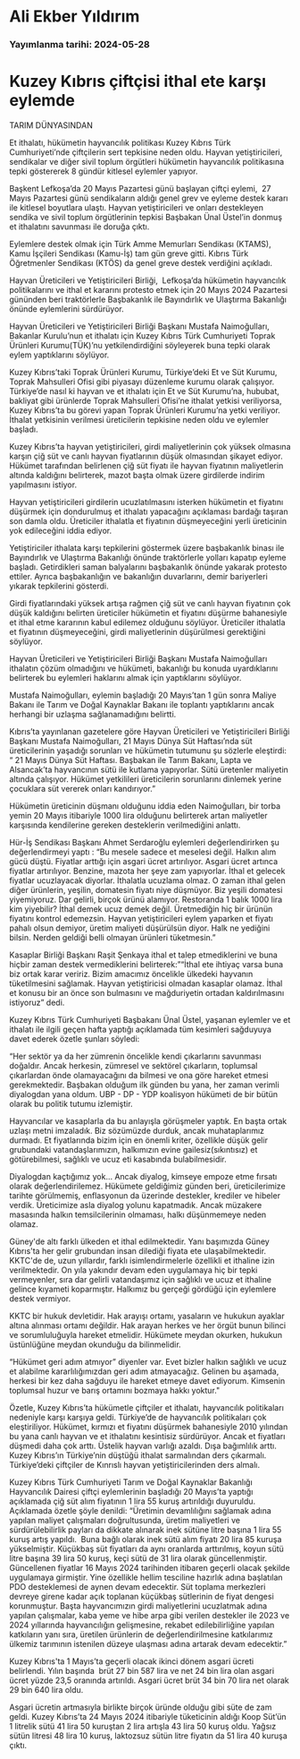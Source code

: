 # Ali Ekber Yıldırım

### Yayımlanma tarihi: 2024-05-28

# Kuzey Kıbrıs çiftçisi ithal ete karşı eylemde

TARIM DÜNYASINDAN

Et ithalatı, hükümetin hayvancılık politikası Kuzey Kıbrıs Türk Cumhuriyeti’nde çiftçilerin sert tepkisine neden oldu. Hayvan yetiştiricileri, sendikalar ve diğer sivil toplum örgütleri hükümetin hayvancılık politikasına tepki göstererek 8 gündür kitlesel eylemler yapıyor.

Başkent Lefkoşa’da 20 Mayıs Pazartesi günü başlayan çiftçi eylemi,  27 Mayıs Pazartesi günü sendikaların aldığı genel grev ve eyleme destek kararı ile kitlesel boyutlara ulaştı. Hayvan yetiştiricileri ve onları destekleyen sendika ve sivil toplum örgütlerinin tepkisi Başbakan Ünal Üstel’in donmuş et ithalatını savunması ile doruğa çıktı.

Eylemlere destek olmak için Türk Amme Memurları Sendikası (KTAMS), Kamu İşçileri Sendikası (Kamu-İş) tam gün greve gitti. Kıbrıs Türk Öğretmenler Sendikası (KTÖS) da genel greve destek verdiğini açıkladı.

Hayvan Üreticileri ve Yetiştiricileri Birliği,  Lefkoşa’da hükümetin hayvancılık politikalarını ve ithal et kararını protesto etmek için 20 Mayıs 2024 Pazartesi gününden beri traktörlerle Başbakanlık ile Bayındırlık ve Ulaştırma Bakanlığı önünde eylemlerini sürdürüyor.

Hayvan Üreticileri ve Yetiştiricileri Birliği Başkanı Mustafa Naimoğulları, Bakanlar Kurulu’nun et ithalatı için Kuzey Kıbrıs Türk Cumhuriyeti Toprak Ürünleri Kurumu(TÜK)’nu yetkilendirdiğini söyleyerek buna tepki olarak eylem yaptıklarını söylüyor.

Kuzey Kıbrıs’taki Toprak Ürünleri Kurumu, Türkiye’deki Et ve Süt Kurumu, Toprak Mahsulleri Ofisi gibi piyasayı düzenleme kurumu olarak çalışıyor. Türkiye’de nasıl ki hayvan ve et ithalatı için Et ve Süt Kurumu’na, hububat, bakliyat gibi ürünlerde Toprak Mahsulleri Ofisi’ne ithalat yetkisi veriliyorsa, Kuzey Kıbrıs’ta bu görevi yapan Toprak Ürünleri Kurumu’na yetki veriliyor. İthalat yetkisinin verilmesi üreticilerin tepkisine neden oldu ve eylemler başladı.

Kuzey Kıbrıs’ta hayvan yetiştiricileri, girdi maliyetlerinin çok yüksek olmasına karşın çiğ süt ve canlı hayvan fiyatlarının düşük olmasından şikayet ediyor. Hükümet tarafından belirlenen çiğ süt fiyatı ile hayvan fiyatının maliyetlerin altında kaldığını belirterek, mazot başta olmak üzere girdilerde indirim yapılmasını istiyor.

Hayvan yetiştiricileri girdilerin ucuzlatılmasını isterken hükümetin et fiyatını düşürmek için dondurulmuş et ithalatı yapacağını açıklaması bardağı taşıran son damla oldu. Üreticiler ithalatla et fiyatının düşmeyeceğini yerli üreticinin yok edileceğini iddia ediyor.

Yetiştiriciler ithalata karşı tepkilerini göstermek üzere başbakanlık binası ile Bayındırlık ve Ulaştırma Bakanlığı önünde traktörlerle yolları kapatıp eyleme başladı. Getirdikleri saman balyalarını başbakanlık önünde yakarak protesto ettiler. Ayrıca başbakanlığın ve bakanlığın duvarlarını, demir bariyerleri yıkarak tepkilerini gösterdi.

Girdi fiyatlarındaki yüksek artışa rağmen çiğ süt ve canlı hayvan fiyatının çok düşük kaldığını belirten üreticiler hükümetin et fiyatını düşürme bahanesiyle et ithal etme kararının kabul edilemez olduğunu söylüyor. Üreticiler ithalatla et fiyatının düşmeyeceğini, girdi maliyetlerinin düşürülmesi gerektiğini söylüyor.

Hayvan Üreticileri ve Yetiştiricileri Birliği Başkanı Mustafa Naimoğulları ithalatın çözüm olmadığını ve hükümeti, bakanlığı bu konuda uyardıklarını belirterek bu eylemleri haklarını almak için yaptıklarını söylüyor.

Mustafa Naimoğulları, eylemin başladığı 20 Mayıs’tan 1 gün sonra Maliye Bakanı ile Tarım ve Doğal Kaynaklar Bakanı ile toplantı yaptıklarını ancak herhangi bir uzlaşma sağlanamadığını belirtti.

Kıbrıs’ta yayınlanan gazetelere göre Hayvan Üreticileri ve Yetiştiricileri Birliği Başkanı Mustafa Naimoğulları, 21 Mayıs Dünya Süt Haftası’nda süt üreticilerinin yaşadığı sorunları ve hükümetin tutumunu şu sözlerle eleştirdi: “ 21 Mayıs Dünya Süt Haftası. Başbakan ile Tarım Bakanı, Lapta ve Alsancak’ta hayvancının sütü ile kutlama yapıyorlar. Sütü üretenler maliyetin altında çalışıyor. Hükümet yetkilileri üreticilerin sorunlarını dinlemek yerine çocuklara süt vererek onları kandırıyor.”

Hükümetin üreticinin düşmanı olduğunu iddia eden Naimoğulları, bir torba yemin 20 Mayıs itibariyle 1000 lira olduğunu belirterek artan maliyetler karşısında kendilerine gereken desteklerin verilmediğini anlattı.

Hür-İş Sendikası Başkanı Ahmet Serdaroğlu eylemleri değerlendirirken şu değerlendirmeyi yaptı : “Bu mesele sadece et meselesi değil. Halkın alım gücü düştü. Fiyatlar arttığı için asgari ücret artırılıyor. Asgari ücret artınca fiyatlar artırılıyor. Benzine, mazota her şeye zam yapıyorlar. İthal et gelecek fiyatlar ucuzlayacak diyorlar. İthalatla ucuzlama olmaz. O zaman ithal gelen diğer ürünlerin, yeşilin, domatesin fiyatı niye düşmüyor. Biz yeşili domatesi yiyemiyoruz. Dar gelirli, birçok ürünü alamıyor. Restoranda 1 balık 1000 lira kim yiyebilir? İthal demek ucuz demek değil. Üretmediğin hiç bir ürünün fiyatını kontrol edemezsin. Hayvan yetiştiricileri eylem yaparken et fiyatı pahalı olsun demiyor, üretim maliyeti düşürülsün diyor. Halk ne yediğini bilsin. Nerden geldiği belli olmayan ürünleri tüketmesin.”

Kasaplar Birliği Başkanı Raşit Şenkaya ithal et talep etmediklerini ve buna hiçbir zaman destek vermediklerini belirterek:”“İthal ete ihtiyaç varsa buna biz ortak karar veririz. Bizim amacımız öncelikle ülkedeki hayvanın tüketilmesini sağlamak. Hayvan yetiştiricisi olmadan kasaplar olamaz. İthal et konusu bir an önce son bulmasını ve mağduriyetin ortadan kaldırılmasını istiyoruz” dedi.

Kuzey Kıbrıs Türk Cumhuriyeti Başbakanı Ünal Üstel, yaşanan eylemler ve et ithalatı ile ilgili geçen hafta yaptığı açıklamada tüm kesimleri sağduyuya davet ederek özetle şunları söyledi:

“Her sektör ya da her zümrenin öncelikle kendi çıkarlarını savunması doğaldır. Ancak herkesin, zümresel ve sektörel çıkarların, toplumsal çıkarlardan önde olamayacağını da bilmesi ve ona göre hareket etmesi gerekmektedir. Başbakan olduğum ilk günden bu yana, her zaman verimli diyalogdan yana oldum. UBP - DP - YDP koalisyon hükümeti de bir bütün olarak bu politik tutumu izlemiştir.

Hayvancılar ve kasaplarla da bu anlayışla görüşmeler yaptık. En başta ortak uzlaşı metni imzaladık. Biz sözümüzde durduk, ancak muhataplarımız durmadı. Et fiyatlarında bizim için en önemli kriter, özellikle düşük gelir grubundaki vatandaşlarımızın, halkımızın evine gailesiz(sıkıntısız) et götürebilmesi, sağlıklı ve ucuz eti kasabında bulabilmesidir.

Diyalogdan kaçtığımız yok... Ancak diyalog, kimseye empoze etme fırsatı olarak değerlendirilemez. Hükümete geldiğimiz günden beri, üreticilerimize tarihte görülmemiş, enflasyonun da üzerinde destekler, krediler ve hibeler verdik. Üreticimize asla diyalog yolunu kapatmadık. Ancak müzakere masasında halkın temsilcilerinin olmaması, halkı düşünmemeye neden olamaz.

Güney'de altı farklı ülkeden et ithal edilmektedir. Yanı başımızda Güney Kıbrıs'ta her gelir grubundan insan dilediği fiyata ete ulaşabilmektedir. KKTC'de de, uzun yıllardır, farklı isimlendirmelerle özellikli et ithaline izin verilmektedir. On yıla yakındır devam eden uygulamaya hiç bir tepki vermeyenler, sıra dar gelirli vatandaşımız için sağlıklı ve ucuz et ithaline gelince kıyameti koparmıştır. Halkımız bu gerçeği gördüğü için eylemlere destek vermiyor.

KKTC bir hukuk devletidir. Hak arayışı ortamı, yasaların ve hukukun ayaklar altına alınması ortamı değildir. Hak arayan herkes ve her örgüt bunun bilinci ve sorumluluğuyla hareket etmelidir. Hükümete meydan okurken, hukukun üstünlüğüne meydan okunduğu da bilinmelidir.

“Hükümet geri adım atmıyor” diyenler var. Evet bizler halkın sağlıklı ve ucuz et alabilme kararlılığımızdan geri adım atmayacağız. Gelinen bu aşamada, herkesi bir kez daha sağduyu ile hareket etmeye davet ediyorum. Kimsenin toplumsal huzur ve barış ortamını bozmaya hakkı yoktur."

Özetle, Kuzey Kıbrıs’ta hükümetle çiftçiler et ithalatı, hayvancılık politikaları nedeniyle karşı karşıya geldi. Türkiye’de de hayvancılık politikaları çok eleştiriliyor. Hükümet, kırmızı et fiyatını düşürmek bahanesiyle 2010 yılından bu yana canlı hayvan ve et ithalatını kesintisiz sürdürüyor. Ancak et fiyatları düşmedi daha çok arttı. Üstelik hayvan varlığı azaldı. Dışa bağımlılık arttı. Kuzey Kıbrıs’ın Türkiye’nin düştüğü ithalat sarmalından ders çıkarmalı. Türkiye’deki çiftçiler de Kınrıslı hayvan yetiştiricilerinden ders almalı.

Kuzey Kıbrıs Türk Cumhuriyeti Tarım ve Doğal Kaynaklar Bakanlığı Hayvancılık Dairesi çiftçi eylemlerinin başladığı 20 Mayıs’ta yaptığı açıklamada çiğ süt alım fiyatının 1 lira 55 kuruş artırıldığı duyuruldu. Açıklamada özetle şöyle denildi: “Üretimin devamlılığını sağlamak adına yapılan maliyet çalışmaları doğrultusunda, üretim maliyetleri ve sürdürülebilirlik payları da dikkate alınarak inek sütüne litre başına 1 lira 55 kuruş artış yapıldı.  Buna bağlı olarak inek sütü alım fiyatı 20 lira 85 kuruşa yükselmiştir. Küçükbaş süt fiyatları da aynı oranlarda arttırılmış, koyun sütü litre başına 39 lira 50 kuruş, keçi sütü de 31 lira olarak güncellenmiştir. Güncellenen fiyatlar 16 Mayıs 2024 tarihinden itibaren geçerli olacak şekilde uygulamaya girmiştir. Yine özellikle hellim tesciline hazırlık adına başlatılan PDO desteklemesi de aynen devam edecektir. Süt toplama merkezleri devreye girene kadar açık toplanan küçükbaş sütlerinin de fiyat dengesi korunmuştur. Başta hayvancımızın girdi maliyetlerini ucuzlatmak adına yapılan çalışmalar, kaba yeme ve hibe arpa gibi verilen destekler ile 2023 ve 2024 yıllarında hayvancılığın gelişmesine, rekabet edilebilirliğine yapılan katkıların yanı sıra, üretilen ürünlerin de değerlendirilmesine katkılarımız ülkemiz tarımının istenilen düzeye ulaşması adına artarak devam edecektir.”

Kuzey Kıbrıs'ta 1 Mayıs’ta geçerli olacak ikinci dönem asgari ücreti belirlendi. Yılın başında  brüt 27 bin 587 lira ve net 24 bin lira olan asgari ücret yüzde 23,5 oranında artırıldı. Asgari ücret brüt 34 bin 70 lira net olarak 29 bin 640 lira oldu.

Asgari ücretin artmasıyla birlikte birçok üründe olduğu gibi süte de zam geldi. Kuzey Kıbrıs’ta 24 Mayıs 2024 itibariyle tüketicinin aldığı Koop Süt’ün 1 litrelik sütü 41 lira 50 kuruştan 2 lira artışla 43 lira 50 kuruş oldu. Yağsız sütün litresi 48 lira 10 kuruş, laktozsuz sütün litre fiyatın da 51 lira 40 kuruşa çıktı.

